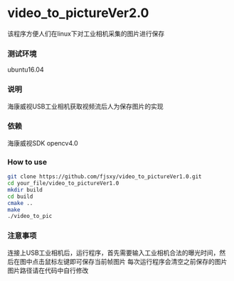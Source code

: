 # video_to_pictureVer2.0
该程序方便人们在linux下对工业相机采集的图片进行保存

### 测试环境 ###
ubuntu16.04
### 说明 ###
海康威视USB工业相机获取视频流后人为保存图片的实现
### 依赖 ###
海康威视SDK
opencv4.0

### How to use ###
```Bash
git clone https://github.com/fjsxy/video_to_pictureVer1.0.git
cd your_file/video_to_pictureVer1.0
mkdir build
cd build
cmake ..
make
./video_to_pic
```

### 注意事项 ###
连接上USB工业相机后，运行程序，首先需要输入工业相机合法的曝光时间，然后在图中点击鼠标左键即可保存当前帧图片
每次运行程序会清空之前保存的图片
图片路径请在代码中自行修改
